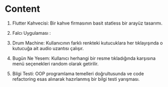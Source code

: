 # Content

1. Flutter Kahvecisi: Bir kahve firmasının basit statless bir arayüz tasarımı.

2. Falcı Uygulaması :

3. Drum Machine: Kullanıcının farklı renkteki kutucuklara her tıklayışında o kutucuğa ait audio uzantısı çalışır.

4. Bugün Ne Yesem: Kullanıcı herhangi bir resme tıkladığında karşısına menü seçenekleri random olarak getirilir.

5. Bilgi Testi: OOP programlama temelleri doğrultusunda ve code refactoring esas alınarak hazırlanmış bir bilgi testi yarışması.

